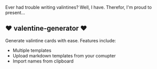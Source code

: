 Ever had trouble writing valintines? Well, I have.
Therefor, I'm proud to present...

## ❤️ valentine-generator ❤️

Generate valintine cards with ease.
Features include:
- Multiple templates
- Upload markdown templates from your comupter
- Import names from clipboard

